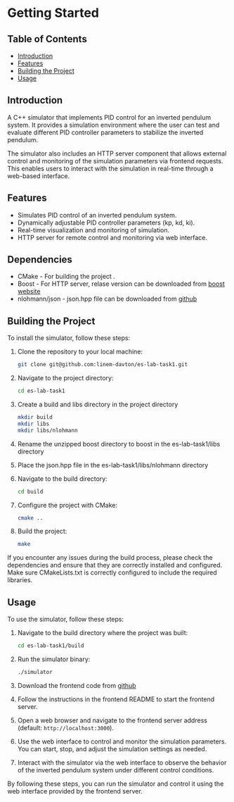 
# Getting Started

## Table of Contents

- [Introduction](#introduction)
- [Features](#features)
- [Building the Project](#building-the-project)
- [Usage](#usage)

## Introduction

A C++ simulator that implements PID control for an inverted pendulum system. It provides a simulation environment where the user can test and evaluate different PID controller parameters to stabilize the inverted pendulum.

The simulator also includes an HTTP server component that allows external control and monitoring of the simulation parameters via frontend requests. This enables users to interact with the simulation in real-time through a web-based interface.

## Features

- Simulates PID control of an inverted pendulum system.
- Dynamically adjustable PID controller parameters (kp, kd, ki).
- Real-time visualization and monitoring of simulation.
- HTTP server for remote control and monitoring via web interface.

## Dependencies 

- CMake - For building the project .
- Boost - For HTTP server, relase version can be downloaded from [boost website](https://www.boost.org/users/download/)
- nlohmann/json - json.hpp file  can be downloaded from [github](https://github.com/nlohmann/json/releases/tag/v3.11.3)

## Building the Project

To install the simulator, follow these steps:

1. Clone the repository to your local machine:

    ```bash
    git clone git@github.com:linem-davton/es-lab-task1.git
    ```

2. Navigate to the project directory:

    ```bash
    cd es-lab-task1
    ```

3. Create a build and libs directory in the project directory

    ```bash
    mkdir build
    mkdir libs
    mkdir libs/nlohmann
    ```

4. Rename the unzipped boost directory to boost in the es-lab-task1/libs directory
5. Place the json.hpp file in the es-lab-task1/libs/nlohmann directory

6. Navigate to the build directory:

    ```bash
    cd build
    ```

7. Configure the project with CMake:

    ```bash
    cmake ..
    ```

8. Build the project:

    ```bash
    make
    ```

If you encounter any issues during the build process, please check the dependencies and ensure that they are correctly installed and configured. Make sure CMakeLists.txt is correctly configured to include the required libraries.

## Usage

To use the simulator, follow these steps:

1. Navigate to the build directory where the project was built:

    ```bash
    cd es-lab-task1/build
    ```

2. Run the simulator binary:

    ```bash
    ./simulator
    ```

3. Download the frontend code from [github](https://github.com/linem-davton/inverted_pendulum_frontend/releases/tag/v1.0.0)

5. Follow the instructions in the frontend README to start the frontend server.

6. Open a web browser and navigate to the frontend server address (default: `http://localhost:3000`).

7. Use the web interface to control and monitor the simulation parameters. You can start, stop, and adjust the simulation settings as needed.

8. Interact with the simulator via the web interface to observe the behavior of the inverted pendulum system under different control conditions.

By following these steps, you can run the simulator and control it using the web interface provided by the frontend server.


